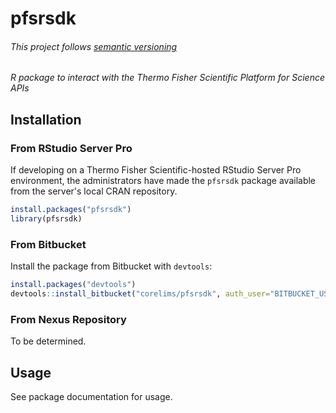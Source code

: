 # pfsrsdk 

###### This project follows [semantic versioning](https://semver.org/)

*R package to interact with the Thermo Fisher Scientific Platform for Science APIs* 

## Installation

### From RStudio Server Pro

If developing on a Thermo Fisher Scientific-hosted RStudio Server Pro
environment, the administrators have made the `pfsrsdk` package available from
the server's local CRAN repository.
```r
install.packages("pfsrsdk")
library(pfsrsdk)
```

### From Bitbucket

Install the package from Bitbucket with `devtools`:
```r
install.packages("devtools")
devtools::install_bitbucket("corelims/pfsrsdk", auth_user="BITBUCKET_USER", password="BITBUCKET_PASSWORD")
```

### From Nexus Repository

To be determined.

## Usage

See package documentation for usage. 

